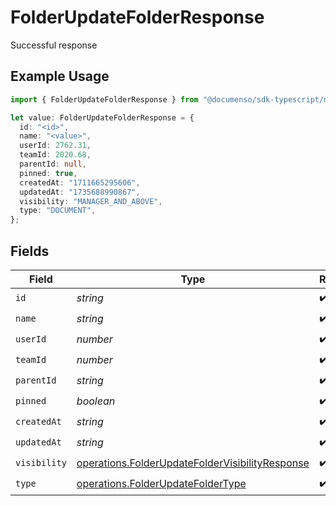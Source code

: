 # FolderUpdateFolderResponse

Successful response

## Example Usage

```typescript
import { FolderUpdateFolderResponse } from "@documenso/sdk-typescript/models/operations";

let value: FolderUpdateFolderResponse = {
  id: "<id>",
  name: "<value>",
  userId: 2762.31,
  teamId: 2020.68,
  parentId: null,
  pinned: true,
  createdAt: "1711665295606",
  updatedAt: "1735688990867",
  visibility: "MANAGER_AND_ABOVE",
  type: "DOCUMENT",
};
```

## Fields

| Field                                                                                                              | Type                                                                                                               | Required                                                                                                           | Description                                                                                                        |
| ------------------------------------------------------------------------------------------------------------------ | ------------------------------------------------------------------------------------------------------------------ | ------------------------------------------------------------------------------------------------------------------ | ------------------------------------------------------------------------------------------------------------------ |
| `id`                                                                                                               | *string*                                                                                                           | :heavy_check_mark:                                                                                                 | N/A                                                                                                                |
| `name`                                                                                                             | *string*                                                                                                           | :heavy_check_mark:                                                                                                 | N/A                                                                                                                |
| `userId`                                                                                                           | *number*                                                                                                           | :heavy_check_mark:                                                                                                 | N/A                                                                                                                |
| `teamId`                                                                                                           | *number*                                                                                                           | :heavy_check_mark:                                                                                                 | N/A                                                                                                                |
| `parentId`                                                                                                         | *string*                                                                                                           | :heavy_check_mark:                                                                                                 | N/A                                                                                                                |
| `pinned`                                                                                                           | *boolean*                                                                                                          | :heavy_check_mark:                                                                                                 | N/A                                                                                                                |
| `createdAt`                                                                                                        | *string*                                                                                                           | :heavy_check_mark:                                                                                                 | N/A                                                                                                                |
| `updatedAt`                                                                                                        | *string*                                                                                                           | :heavy_check_mark:                                                                                                 | N/A                                                                                                                |
| `visibility`                                                                                                       | [operations.FolderUpdateFolderVisibilityResponse](../../models/operations/folderupdatefoldervisibilityresponse.md) | :heavy_check_mark:                                                                                                 | N/A                                                                                                                |
| `type`                                                                                                             | [operations.FolderUpdateFolderType](../../models/operations/folderupdatefoldertype.md)                             | :heavy_check_mark:                                                                                                 | N/A                                                                                                                |